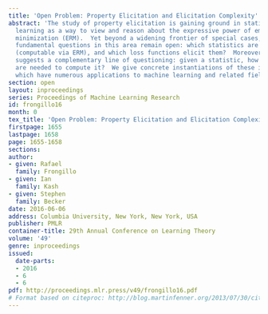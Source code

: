 ```yaml
---
title: 'Open Problem: Property Elicitation and Elicitation Complexity'
abstract: 'The study of property elicitation is gaining ground in statistics and machine
  learning as a way to view and reason about the expressive power of emiprical risk
  minimization (ERM).  Yet beyond a widening frontier of special cases, the two most
  fundamental questions in this area remain open: which statistics are elicitable
  (computable via ERM), and which loss functions elicit them?  Moreover, recent work
  suggests a complementary line of questioning: given a statistic, how many ERM parameters
  are needed to compute it?  We give concrete instantiations of these important questions,
  which have numerous applications to machine learning and related fields.'
section: open
layout: inproceedings
series: Proceedings of Machine Learning Research
id: frongillo16
month: 0
tex_title: 'Open Problem: Property Elicitation and Elicitation Complexity'
firstpage: 1655
lastpage: 1658
page: 1655-1658
sections: 
author:
- given: Rafael
  family: Frongillo
- given: Ian
  family: Kash
- given: Stephen
  family: Becker
date: 2016-06-06
address: Columbia University, New York, New York, USA
publisher: PMLR
container-title: 29th Annual Conference on Learning Theory
volume: '49'
genre: inproceedings
issued:
  date-parts:
  - 2016
  - 6
  - 6
pdf: http://proceedings.mlr.press/v49/frongillo16.pdf
# Format based on citeproc: http://blog.martinfenner.org/2013/07/30/citeproc-yaml-for-bibliographies/
---
```

